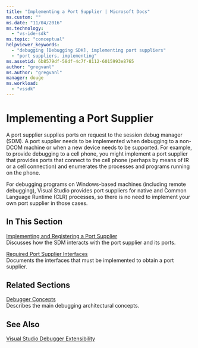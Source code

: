 ```yaml
---
title: "Implementing a Port Supplier | Microsoft Docs"
ms.custom: ""
ms.date: "11/04/2016"
ms.technology: 
  - "vs-ide-sdk"
ms.topic: "conceptual"
helpviewer_keywords: 
  - "debugging [Debugging SDK], implementing port suppliers"
  - "port suppliers, implementing"
ms.assetid: 6b8579df-58df-4c7f-8112-6015993e8765
author: "gregvanl"
ms.author: "gregvanl"
manager: douge
ms.workload: 
  - "vssdk"
---
```

# Implementing a Port Supplier
A port supplier supplies ports on request to the session debug manager (SDM). A port supplier needs to be implemented when debugging to a non-DCOM machine or when a new device needs to be supported. For example, to provide debugging to a cell phone, you might implement a port supplier that provides ports that connect to the cell phone (perhaps by means of IR or a cell connection) and enumerates the processes and programs running on the phone.  
  
 For debugging programs on Windows-based machines (including remote debugging), Visual Studio provides port suppliers for native and Common Language Runtime (CLR) processes, so there is no need to implement your own port supplier in those cases.  
  
## In This Section  
 [Implementing and Registering a Port Supplier](../../extensibility/debugger/implementing-and-registering-a-port-supplier.md)  
 Discusses how the SDM interacts with the port supplier and its ports.  
  
 [Required Port Supplier Interfaces](../../extensibility/debugger/required-port-supplier-interfaces.md)  
 Documents the interfaces that must be implemented to obtain a port supplier.  
  
## Related Sections  
 [Debugger Concepts](../../extensibility/debugger/debugger-concepts.md)  
 Describes the main debugging architectural concepts.  
  
## See Also  
 [Visual Studio Debugger Extensibility](../../extensibility/debugger/visual-studio-debugger-extensibility.md)